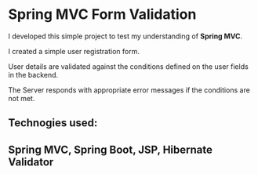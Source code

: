 # Spring MVC Form Validation

I developed this simple project to test my understanding of **Spring MVC**.

I created a simple user registration form.

User details are validated against the conditions defined on the user fields in the backend.

The Server responds with appropriate error messages if the conditions are not met.


## Technogies used:


## Spring MVC, Spring Boot, JSP, Hibernate Validator




